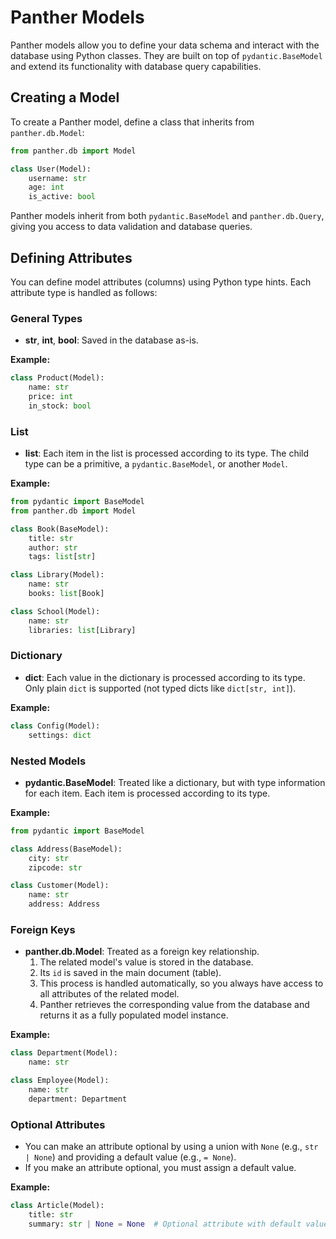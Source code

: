 # Panther Models

Panther models allow you to define your data schema and interact with the database using Python classes. They are built on top of `pydantic.BaseModel` and extend its functionality with database query capabilities.

## Creating a Model

To create a Panther model, define a class that inherits from `panther.db.Model`:

```python
from panther.db import Model

class User(Model):
    username: str
    age: int
    is_active: bool
```

Panther models inherit from both `pydantic.BaseModel` and `panther.db.Query`, giving you access to data validation and database queries.

## Defining Attributes

You can define model attributes (columns) using Python type hints. Each attribute type is handled as follows:

### General Types
- **str**, **int**, **bool**: Saved in the database as-is.

**Example:**
```python
class Product(Model):
    name: str
    price: int
    in_stock: bool
```

### List
- **list**: Each item in the list is processed according to its type. The child type can be a primitive, a `pydantic.BaseModel`, or another `Model`.

**Example:**
```python
from pydantic import BaseModel
from panther.db import Model

class Book(BaseModel):
    title: str
    author: str
    tags: list[str]

class Library(Model):
    name: str
    books: list[Book]

class School(Model):
    name: str
    libraries: list[Library]
```

### Dictionary
- **dict**: Each value in the dictionary is processed according to its type. Only plain `dict` is supported (not typed dicts like `dict[str, int]`).

**Example:**
```python
class Config(Model):
    settings: dict
```

### Nested Models
- **pydantic.BaseModel**: Treated like a dictionary, but with type information for each item. Each item is processed according to its type.

**Example:**
```python
from pydantic import BaseModel

class Address(BaseModel):
    city: str
    zipcode: str

class Customer(Model):
    name: str
    address: Address
```

### Foreign Keys
- **panther.db.Model**: Treated as a foreign key relationship.
    1. The related model's value is stored in the database.
    2. Its `id` is saved in the main document (table).
    3. This process is handled automatically, so you always have access to all attributes of the related model.
    4. Panther retrieves the corresponding value from the database and returns it as a fully populated model instance.

**Example:**
```python
class Department(Model):
    name: str

class Employee(Model):
    name: str
    department: Department
```

### Optional Attributes
- You can make an attribute optional by using a union with `None` (e.g., `str | None`) and providing a default value (e.g., `= None`).
- If you make an attribute optional, you must assign a default value.

**Example:**
```python
class Article(Model):
    title: str
    summary: str | None = None  # Optional attribute with default value
```


